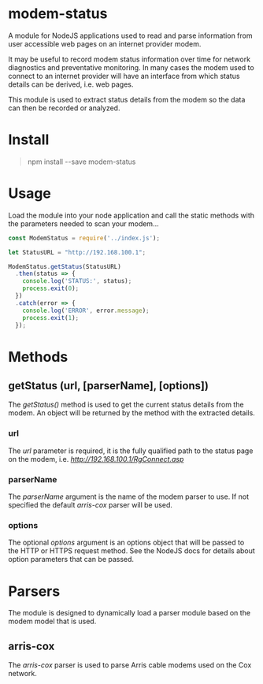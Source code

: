 
# modem-status

A module for NodeJS applications used to read and parse information from user accessible
web pages on an internet provider modem.

It may be useful to record modem status information over time for network diagnostics and
preventative monitoring. In many cases the modem used to connect to an internet provider
will have an interface from which status details can be derived, i.e. web pages.

This module is used to extract status details from the modem so the data can then be
recorded or analyzed.


# Install

> npm install --save modem-status


# Usage

Load the module into your node application and call the static methods with the parameters
needed to scan your modem...

```javascript
const ModemStatus = require('../index.js');

let StatusURL = "http://192.168.100.1";

ModemStatus.getStatus(StatusURL)
  .then(status => {
    console.log('STATUS:', status);
    process.exit(0);
  })
  .catch(error => {
    console.log('ERROR', error.message);
    process.exit(1);
  });
```


# Methods


## getStatus (url, [parserName], [options])

The *getStatus()* method is used to get the current status details from the modem. An
object will be returned by the method with the extracted details.


### url

The *url* parameter is required, it is the fully qualified path to the status page on
the modem, i.e. *http://192.168.100.1/RgConnect.asp*


### parserName

The *parserName* argument is the name of the modem parser to use. If not specified the
default *arris-cox* parser will be used.


### options

The optional *options* argument is an options object that will be passed to the HTTP
or HTTPS request method. See the NodeJS docs for details about option parameters that
can be passed.


# Parsers

The module is designed to dynamically load a parser module based on the modem model that
is used.


## arris-cox

The *arris-cox* parser is used to parse Arris cable modems used on the Cox network.
